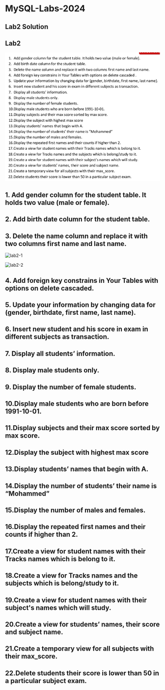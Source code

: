 # MySQL-Labs-2024
## Lab2 Solution

## Lab2
![lab2](https://github.com/fatmakhaledosman/MySQL-Labs-2024/blob/main/Labs-images/lab2.png)


## 1. Add gender column for the student table. It holds two value (male or female).
## 2. Add birth date column for the student table.
## 3. Delete the name column and replace it with two columns first name and last name.
![lab2-1]()

![lab2-2]()

## 4. Add foreign key constrains in Your Tables with options on delete cascaded.


## 5. Update your information by changing data for (gender, birthdate, first name, last name).


## 6. Insert new student and his score in exam in different subjects as transaction.


## 7. Display all students’ information.


## 8. Display male students only.


## 9. Display the number of female students.


## 10.Display male students who are born before 1991-10-01.


## 11.Display subjects and their max score sorted by max score.


## 12.Display the subject with highest max score


## 13.Display students’ names that begin with A.


## 14.Display the number of students’ their name is “Mohammed”


## 15.Display the number of males and females.


## 16.Display the repeated first names and their counts if higher than 2.


## 17.Create a view for student names with their Tracks names which is belong to it.


## 18.Create a view for Tracks names and the subjects which is belong/study to it.


## 19.Create a view for student names with their subject's names which will study.


## 20.Create a view for students’ names, their score and subject name.


## 21.Create a temporary view for all subjects with their max_score.


## 22.Delete students their score is lower than 50 in a particular subject exam.



